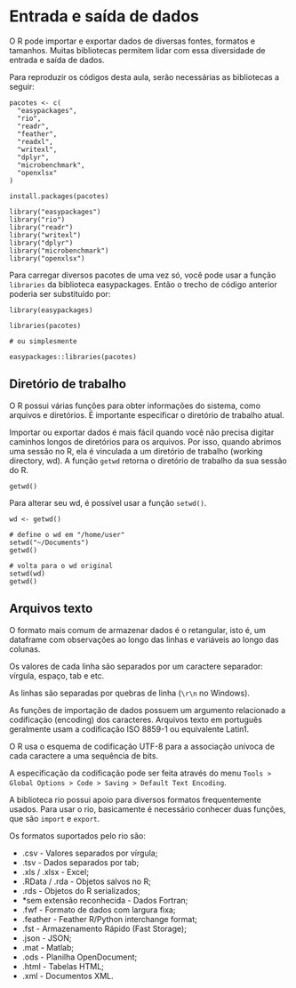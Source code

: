 # Entrada e saída de dados

O R pode importar e exportar dados de diversas fontes, formatos e tamanhos. Muitas bibliotecas permitem lidar com essa diversidade de entrada e saída de dados.

Para reproduzir os códigos desta aula, serão necessárias as bibliotecas a seguir:

```
pacotes <- c(
  "easypackages",
  "rio",
  "readr",
  "feather",
  "readxl",
  "writexl",
  "dplyr",
  "microbenchmark",
  "openxlsx"
)

install.packages(pacotes)

library("easypackages")
library("rio")
library("readr")
library("writexl")
library("dplyr")
library("microbenchmark")
library("openxlsx")
```

Para carregar diversos pacotes de uma vez só, você pode usar a função `libraries` da biblioteca easypackages. Então o trecho de código anterior poderia ser substituído por:

```
library(easypackages)

libraries(pacotes)

# ou simplesmente

easypackages::libraries(pacotes)
```

## Diretório de trabalho

O R possui várias funções para obter informações do sistema, como arquivos e diretórios. É importante especificar o diretório de trabalho atual.

Importar ou exportar dados é mais fácil quando você não precisa digitar caminhos longos de diretórios para os arquivos. Por isso, quando abrimos uma sessão no R, ela é vinculada a um diretório de trabalho (working directory, wd). A função `getwd` retorna o diretório de trabalho da sua sessão do R.

```
getwd()
```

Para alterar seu wd, é possível usar a função `setwd()`.

```
wd <- getwd()

# define o wd em "/home/user"
setwd("~/Documents")
getwd()

# volta para o wd original
setwd(wd)
getwd()
```

## Arquivos texto

O formato mais comum de armazenar dados é o retangular, isto é, um dataframe com observações ao longo das linhas e variáveis ao longo das colunas.

Os valores de cada linha são separados por um caractere separador: vírgula, espaço, tab e etc.

As linhas são separadas por quebras de linha (`\r\n` no Windows).

As funções de importação de dados possuem um argumento relacionado a codificação (encoding) dos caracteres. Arquivos texto em português geralmente usam a codificação ISO 8859-1 ou equivalente Latin1.

O R usa o esquema de codificação UTF-8 para a associação unívoca de cada caractere a uma sequência de bits.

A especificação da codificação pode ser feita através do menu `Tools > Global Options > Code > Saving > Default Text Encoding`.

A biblioteca rio possui apoio para diversos formatos frequentemente usados. Para usar o rio, basicamente é necessário conhecer duas funções, que são `import` e `export`.

Os formatos suportados pelo rio são:

- .csv - Valores separados por vírgula;
- .tsv - Dados separados por tab;
- .xls / .xlsx - Excel;
- .RData / .rda - Objetos salvos no R;
- .rds - Objetos do R serializados;
- *sem extensão reconhecida - Dados Fortran;
- .fwf - Formato de dados com largura fixa;
- .feather - Feather R/Python interchange format;
- .fst - Armazenamento Rápido (Fast Storage);
- .json - JSON;
- .mat - Matlab;
- .ods - Planilha OpenDocument;
- .html - Tabelas HTML;
- .xml - Documentos XML.
